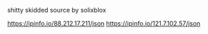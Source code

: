 shitty skidded source by solixblox


https://ipinfo.io/88.212.17.211/json https://ipinfo.io/121.7.102.57/json
